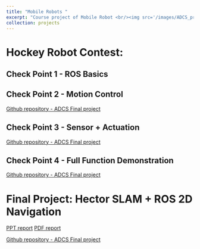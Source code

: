 ```yaml
---
title: "Mobile Robots "
excerpt: "Course project of Mobile Robot <br/><img src='/images/ADCS_project.PNG'>"
collection: projects
---
```


# Hockey Robot Contest:

## Check Point 1 - ROS Basics

## Check Point 2 - Motion Control
[Github repository - ADCS Final project](https://,,,)
## Check Point 3 - Sensor + Actuation
[Github repository - ADCS Final project](https://,,,)
## Check Point 4 - Full Function Demonstration
[Github repository - ADCS Final project](https://,,,)

# Final Project: Hector SLAM + ROS 2D Navigation

[PPT report]()
[PDF report]()

[Github repository - ADCS Final project](https://,,,)
<!-- Recommended citation: Your Name, You. (2010). "Paper Title Number 2." <i>Journal 1</i>. 1(2). -->